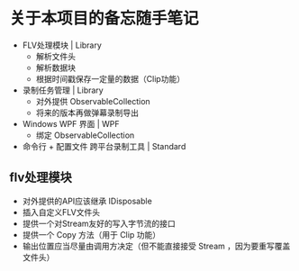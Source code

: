 # 关于本项目的备忘随手笔记

- FLV处理模块 | Library
  - 解析文件头
  - 解析数据块
  - 根据时间戳保存一定量的数据（Clip功能）
- 录制任务管理 | Library
  - 对外提供 ObservableCollection
  - 将来的版本再做弹幕录制导出
- Windows WPF 界面 | WPF
  - 绑定 ObservableCollection
- 命令行 + 配置文件 跨平台录制工具 | Standard

## flv处理模块

- 对外提供的API应该继承 IDisposable
- 插入自定义FLV文件头
- 提供一个对Stream友好的写入字节流的接口
- 提供一个 Copy 方法（用于 Clip 功能）
- 输出位置应当尽量由调用方决定（但不能直接接受 Stream ，因为要重写覆盖文件头）